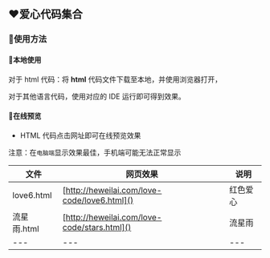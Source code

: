 ## ❤️爱心代码集合

### 🤩使用方法

#### 💌本地使用

对于 html 代码：将 **html** 代码文件下载至本地，并使用浏览器打开，

对于其他语言代码，使用对应的 IDE 运行即可得到效果。

#### 💌在线预览

- HTML 代码点击网址即可在线预览效果

注意：在`电脑端`显示效果最佳，手机端可能无法正常显示

|   文件   |   网页效果   | 说明  |
| ---- | ---- |---- |
| love6.html | [http://heweilai.com/love-code/love6.html]()| 红色爱心 |
| 流星雨.html | [http://heweilai.com/love-code/stars.html]() | 流星雨 |
| --- | --- | --- |
